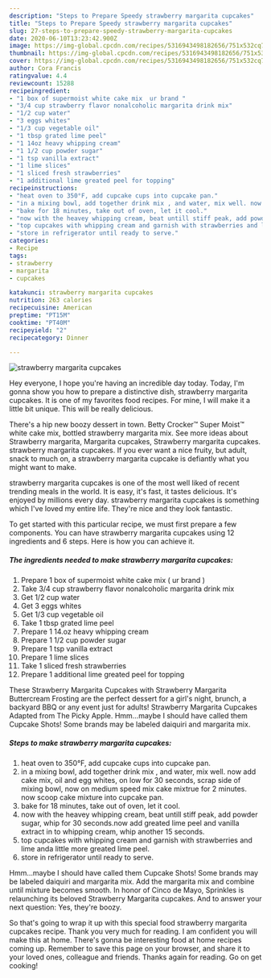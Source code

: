 ```yaml
---
description: "Steps to Prepare Speedy strawberry margarita cupcakes"
title: "Steps to Prepare Speedy strawberry margarita cupcakes"
slug: 27-steps-to-prepare-speedy-strawberry-margarita-cupcakes
date: 2020-06-10T13:23:42.900Z
image: https://img-global.cpcdn.com/recipes/5316943498182656/751x532cq70/strawberry-margarita-cupcakes-recipe-main-photo.jpg
thumbnail: https://img-global.cpcdn.com/recipes/5316943498182656/751x532cq70/strawberry-margarita-cupcakes-recipe-main-photo.jpg
cover: https://img-global.cpcdn.com/recipes/5316943498182656/751x532cq70/strawberry-margarita-cupcakes-recipe-main-photo.jpg
author: Cora Francis
ratingvalue: 4.4
reviewcount: 15288
recipeingredient:
- "1 box of supermoist white cake mix  ur brand "
- "3/4 cup strawberry flavor nonalcoholic margarita drink mix"
- "1/2 cup water"
- "3 eggs whites"
- "1/3 cup vegetable oil"
- "1 tbsp grated lime peel"
- "1 14oz heavy whipping cream"
- "1 1/2 cup powder sugar"
- "1 tsp vanilla extract"
- "1 lime slices"
- "1 sliced fresh strawberries"
- "1 additional lime greated peel for topping"
recipeinstructions:
- "heat oven to 350°F, add cupcake cups into cupcake pan."
- "in a mixing bowl, add together drink mix , and water, mix well. now add cake mix, oil and egg whites, on low for 30 seconds, scrap side of mixing bowl, now on medium speed mix cake mixtrue for 2 minutes. now scoop cake mixture into cupcake pan."
- "bake for 18 minutes, take out of oven, let it cool."
- "now with the heavey whipping cream, beat untill stiff peak, add powder sugar, whip for 30 seconds.now add greated lime peel and vanilla extract in to whipping cream, whip another 15 seconds."
- "top cupcakes with whipping cream and garnish with strawberries and lime anda little more greated lime peel."
- "store in refrigerator until ready to serve."
categories:
- Recipe
tags:
- strawberry
- margarita
- cupcakes

katakunci: strawberry margarita cupcakes 
nutrition: 263 calories
recipecuisine: American
preptime: "PT15M"
cooktime: "PT40M"
recipeyield: "2"
recipecategory: Dinner

---
```



![strawberry margarita cupcakes](https://img-global.cpcdn.com/recipes/5316943498182656/751x532cq70/strawberry-margarita-cupcakes-recipe-main-photo.jpg)

Hey everyone, I hope you're having an incredible day today. Today, I'm gonna show you how to prepare a distinctive dish, strawberry margarita cupcakes. It is one of my favorites food recipes. For mine, I will make it a little bit unique. This will be really delicious.

There&#39;s a hip new boozy dessert in town. Betty Crocker™ Super Moist™ white cake mix, bottled strawberry margarita mix. See more ideas about Strawberry margarita, Margarita cupcakes, Strawberry margarita cupcakes. strawberry margarita cupcakes. If you ever want a nice fruity, but adult, snack to much on, a strawberry margarita cupcake is defiantly what you might want to make.

strawberry margarita cupcakes is one of the most well liked of recent trending meals in the world. It is easy, it's fast, it tastes delicious. It's enjoyed by millions every day. strawberry margarita cupcakes is something which I've loved my entire life. They're nice and they look fantastic.


To get started with this particular recipe, we must first prepare a few components. You can have strawberry margarita cupcakes using 12 ingredients and 6 steps. Here is how you can achieve it.

<!--inarticleads1-->

##### The ingredients needed to make strawberry margarita cupcakes:

1. Prepare 1 box of supermoist white cake mix ( ur brand )
1. Take 3/4 cup strawberry flavor nonalcoholic margarita drink mix
1. Get 1/2 cup water
1. Get 3 eggs whites
1. Get 1/3 cup vegetable oil
1. Take 1 tbsp grated lime peel
1. Prepare 1 14.oz heavy whipping cream
1. Prepare 1 1/2 cup powder sugar
1. Prepare 1 tsp vanilla extract
1. Prepare 1 lime slices
1. Take 1 sliced fresh strawberries
1. Prepare 1 additional lime greated peel for topping


These Strawberry Margarita Cupcakes with Strawberry Margarita Buttercream Frosting are the perfect dessert for a girl&#39;s night, brunch, a backyard BBQ or any event just for adults! Strawberry Margarita Cupcakes Adapted from The Picky Apple. Hmm…maybe I should have called them Cupcake Shots! Some brands may be labeled daiquiri and margarita mix. 

<!--inarticleads2-->

##### Steps to make strawberry margarita cupcakes:

1. heat oven to 350°F, add cupcake cups into cupcake pan.
1. in a mixing bowl, add together drink mix , and water, mix well. now add cake mix, oil and egg whites, on low for 30 seconds, scrap side of mixing bowl, now on medium speed mix cake mixtrue for 2 minutes. now scoop cake mixture into cupcake pan.
1. bake for 18 minutes, take out of oven, let it cool.
1. now with the heavey whipping cream, beat untill stiff peak, add powder sugar, whip for 30 seconds.now add greated lime peel and vanilla extract in to whipping cream, whip another 15 seconds.
1. top cupcakes with whipping cream and garnish with strawberries and lime anda little more greated lime peel.
1. store in refrigerator until ready to serve.


Hmm…maybe I should have called them Cupcake Shots! Some brands may be labeled daiquiri and margarita mix. Add the margarita mix and combine until mixture becomes smooth. In honor of Cinco de Mayo, Sprinkles is relaunching its beloved Strawberry Margarita cupcakes. And to answer your next question: Yes, they&#39;re boozy. 

So that's going to wrap it up with this special food strawberry margarita cupcakes recipe. Thank you very much for reading. I am confident you will make this at home. There's gonna be interesting food at home recipes coming up. Remember to save this page on your browser, and share it to your loved ones, colleague and friends. Thanks again for reading. Go on get cooking!
